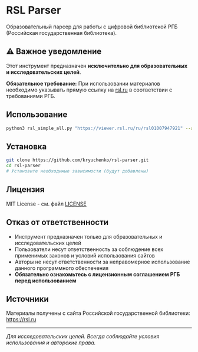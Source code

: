 # RSL Parser

Образовательный парсер для работы с цифровой библиотекой РГБ (Российская государственная библиотека).

## ⚠️ Важное уведомление

Этот инструмент предназначен **исключительно для образовательных и исследовательских целей**. 

**Обязательное требование:** При использовании материалов необходимо указывать прямую ссылку на [rsl.ru](https://rsl.ru) в соответствии с требованиями РГБ.

## Использование

```bash
python3 rsl_simple_all.py "https://viewer.rsl.ru/ru/rsl01007947921" --all
```

## Установка

```bash
git clone https://github.com/kryuchenko/rsl-parser.git
cd rsl-parser
# Установите необходимые зависимости (будут добавлены)
```

## Лицензия

MIT License - см. файл [LICENSE](LICENSE)

## Отказ от ответственности

- Инструмент предназначен только для образовательных и исследовательских целей
- Пользователи несут ответственность за соблюдение всех применимых законов и условий использования сайтов
- Авторы не несут ответственности за неправомерное использование данного программного обеспечения
- **Обязательно ознакомьтесь с лицензионным соглашением РГБ перед использованием**

## Источники

Материалы получены с сайта Российской государственной библиотеки: https://rsl.ru

---
*Для исследовательских целей. Всегда соблюдайте условия использования и авторские права.*